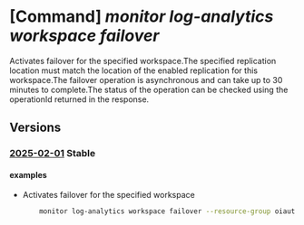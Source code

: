 # [Command] _monitor log-analytics workspace failover_

Activates failover for the specified workspace.The specified replication location must match the location of the enabled replication for this workspace.The failover operation is asynchronous and can take up to 30 minutes to complete.The status of the operation can be checked using the operationId returned in the response.

## Versions

### [2025-02-01](/Resources/mgmt-plane/L3N1YnNjcmlwdGlvbnMve30vcmVzb3VyY2Vncm91cHMve30vcHJvdmlkZXJzL21pY3Jvc29mdC5vcGVyYXRpb25hbGluc2lnaHRzL2xvY2F0aW9ucy97fS93b3Jrc3BhY2VzL3t9L2ZhaWxvdmVy/2025-02-01.xml) **Stable**

<!-- mgmt-plane /subscriptions/{}/resourcegroups/{}/providers/microsoft.operationalinsights/locations/{}/workspaces/{}/failover 2025-02-01 -->

#### examples

- Activates failover for the specified workspace
    ```bash
        monitor log-analytics workspace failover --resource-group oiautorest6685 --location eastus --workspace-name oiautorest6685
    ```
